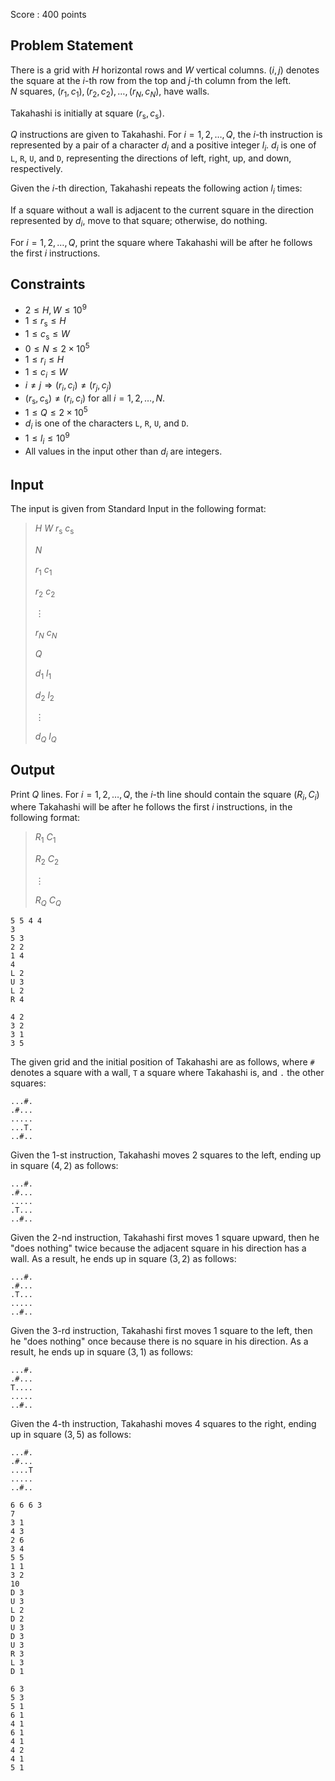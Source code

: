 Score : $400$ points

## Problem Statement

There is a grid with $H$ horizontal rows and $W$ vertical columns.  $(i, j)$ denotes the square at the $i$-th row from the top and $j$-th column from the left.<br>
$N$ squares, $(r_1, c_1), (r_2, c_2), \ldots, (r_N, c_N)$, have walls.

Takahashi is initially at square $(r_\mathrm{s}, c_\mathrm{s})$.

$Q$ instructions are given to Takahashi.
For $i = 1, 2, \ldots, Q$, the $i$-th instruction is represented by a pair of a character $d_i$ and a positive integer $l_i$.  $d_i$ is one of `L`, `R`, `U`, and `D`, representing the directions of left, right, up, and down, respectively.

Given the $i$-th direction, Takahashi repeats the following action $l_i$ times:

If a square without a wall is adjacent to the current square in the direction represented by $d_i$, move to that square;
otherwise, do nothing.

For $i = 1, 2, \ldots, Q$, print the square where Takahashi will be after he follows the first $i$ instructions.

## Constraints

- $2 \leq H, W \leq 10^9$
- $1 \leq r_\mathrm{s} \leq H$
- $1 \leq c_\mathrm{s} \leq W$
- $0 \leq N \leq 2 \times 10^5$
- $1 \leq r_i \leq H$
- $1 \leq c_i \leq W$
- $i \neq j \Rightarrow (r_i, c_i) \neq (r_j, c_j)$
- $(r_\mathrm{s}, c_\mathrm{s}) \neq (r_i, c_i)$ for all $i = 1, 2, \ldots, N$.
- $1 \leq Q \leq 2 \times 10^5$
- $d_i$ is one of the characters `L`, `R`, `U`, and `D`.
- $1 \leq l_i \leq 10^9$
- All values in the input other than $d_i$ are integers.

## Input

The input is given from Standard Input in the following format:

> $H$ $W$ $r_\mathrm{s}$ $c_\mathrm{s}$
> 
> $N$
> 
> $r_1$ $c_1$
> 
> $r_2$ $c_2$
> 
> $\vdots$
> 
> $r_N$ $c_N$
> 
> $Q$
> 
> $d_1$ $l_1$
> 
> $d_2$ $l_2$
> 
> $\vdots$
> 
> $d_Q$ $l_Q$

## Output

Print $Q$ lines.
For $i = 1, 2, \ldots, Q$, the $i$-th line should contain the square $(R_i, C_i)$ where Takahashi will be after he follows the first $i$ instructions, in the following format:

> $R_1$ $C_1$
> 
> $R_2$ $C_2$
> 
> $\vdots$
> 
> $R_Q$ $C_Q$

```input1
5 5 4 4
3
5 3
2 2
1 4
4
L 2
U 3
L 2
R 4
```

```output1
4 2
3 2
3 1
3 5
```

The given grid and the initial position of Takahashi are as follows, where `#` denotes a square with a wall, `T` a square where Takahashi is, and `.` the other squares:

```output1
...#.
.#...
.....
...T.
..#..
```

Given the $1$-st instruction, Takahashi moves $2$ squares to the left, ending up in square $(4, 2)$ as follows:

```output1
...#.
.#...
.....
.T...
..#..
```

Given the $2$-nd instruction, Takahashi first moves $1$ square upward, then he "does nothing" twice because the adjacent square in his direction has a wall.  As a result, he ends up in square $(3, 2)$ as follows:

```output1
...#.
.#...
.T...
.....
..#..
```

Given the $3$-rd instruction, Takahashi first moves $1$ square to the left, then he "does nothing" once because there is no square in his direction.  As a result, he ends up in square $(3, 1)$ as follows:

```output1
...#.
.#...
T....
.....
..#..
```

Given the $4$-th instruction, Takahashi moves $4$ squares to the right, ending up in square $(3, 5)$ as follows:

```output1
...#.
.#...
....T
.....
..#..
```

```input2
6 6 6 3
7
3 1
4 3
2 6
3 4
5 5
1 1
3 2
10
D 3
U 3
L 2
D 2
U 3
D 3
U 3
R 3
L 3
D 1
```

```output2
6 3
5 3
5 1
6 1
4 1
6 1
4 1
4 2
4 1
5 1
```